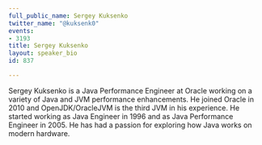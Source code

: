```yaml
---
full_public_name: Sergey Kuksenko
twitter_name: "@kuksenk0"
events:
- 3193
title: Sergey Kuksenko
layout: speaker_bio
id: 837

---
```

Sergey Kuksenko is a Java Performance Engineer at Oracle working on a variety of Java and JVM performance enhancements. He joined Oracle in 2010 and OpenJDK/OracleJVM is the third JVM in his experience. He started working as Java Engineer in 1996 and as Java Performance Engineer in 2005. He has had a passion for exploring how Java works on modern hardware.